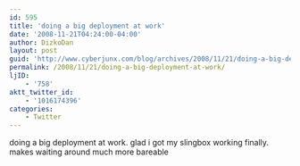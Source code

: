 ```yaml
---
id: 595
title: 'doing a big deployment at work'
date: '2008-11-21T04:24:00-04:00'
author: DizkoDan
layout: post
guid: 'http://www.cyberjunx.com/blog/archives/2008/11/21/doing-a-big-deployment-at-work/'
permalink: /2008/11/21/doing-a-big-deployment-at-work/
ljID:
    - '758'
aktt_twitter_id:
    - '1016174396'
categories:
    - Twitter
---
```


doing a big deployment at work. glad i got my slingbox working finally. makes waiting around much more bareable